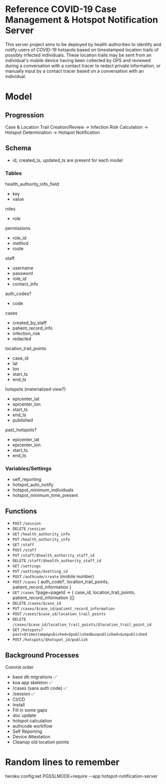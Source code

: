 # Reference COVID-19 Case Management & Hotspot Notification Server

This server project aims to be deployed by health authorities to identify and notify users of COVID-19 hotspots based on timestamped location trails of possibly infected individuals. These location trails may be sent from an individual's mobile device having been collected by GPS and reviewed during a conversation with a contact tracer to redact private information, or manually input by a contact tracer based on a conversation with an individual.

# Model

## Progression

Case & Location Trail Creation/Review -> Infection Risk Calculation -> Hotspot Determination -> Hotspot Notification

## Schema

- id, created_ts, updated_ts are present for each model

### Tables

health_authority_info_field
  - key
  - value

roles
  - role

permissions
  - role_id
  - method
  - route

staff
  - username
  - password
  - role_id
  - contact_info

auth_codes?
  - code

cases
  - created_by_staff
  - patient_record_info
  - infection_risk
  - redacted

location_trail_points
  - case_id
  - lat
  - lon
  - start_ts
  - end_ts

hotspots (materialized view?)
  - epicenter_lat
  - epicenter_lon
  - start_ts
  - end_ts
  - published

past_hotspots?
  - epicenter_lat
  - epicenter_lon
  - start_ts
  - end_ts

### Variables/Settings

<!-- - require_auth_code_before -->
- self_reporting
- hotspot_auto_notify
- hotspot_minimum_individuals
- hotspot_minimum_time_present


## Functions

- `POST`   `/session`
- `DELETE` `/session`
- `GET`    `/health_authority_info`
- `PUT`    `/health_authority_info`
- `GET`    `/staff`
- `POST`   `/staff`
- `PUT`    `/staff/$health_authority_staff_id`
- `DELETE` `/staff/$health_authority_staff_id`
- `GET`    `/settings`
- `PUT`    `/settings/$setting_id`
- `POST`   `/authcode/create` (mobile number)
- `POST`   `/cases` { auth_code?, location_trail_points, patient_record_information }
- `GET`    `/cases` ?page=pageId -> { case_id, location_trail_points, patient_record_information }[]
- `DELETE` `/cases/$case_id`
- `PUT`    `/cases/$case_id/patient_record_information`
- `POST`   `/cases/$case_id/location_trail_points`
- `DELETE` `/cases/$case_id/location_trail_points/$location_trail_point_id`
- `GET`    `/hotspots?past=$timestamp&pubished=$published&unpublished=$unpublished`
- `POST`   `/hotspots/$hotspot_id/publish`


## Background Processes

<!-- Cleanup old location points? -->

Commit order
- base db migrations ✅
- koa app skeleton  ✅
- /cases (sans auth code)  ✅
- /session ✅
- CI/CD
- Install
- Fill in some gaps
- doc update
- hotspot calculation
- authcode workflow
- Self Reporting
- Device Attestation
- Cleanup old location points




# Random lines to remember

heroku config:set PGSSLMODE=require --app hotspot-notification-server